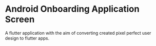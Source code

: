 # Android Onboarding Application Screen

A flutter application with the aim of converting created pixel perfect user design to flutter apps.
